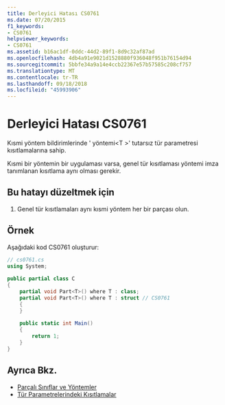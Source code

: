 ```yaml
---
title: Derleyici Hatası CS0761
ms.date: 07/20/2015
f1_keywords:
- CS0761
helpviewer_keywords:
- CS0761
ms.assetid: b16ac1df-0ddc-44d2-89f1-8d9c32af87ad
ms.openlocfilehash: 4db4a91e9021d1528880f936048f951b76154d94
ms.sourcegitcommit: 5bbfe34a9a14e4ccb22367e57b57585c208cf757
ms.translationtype: MT
ms.contentlocale: tr-TR
ms.lasthandoff: 09/18/2018
ms.locfileid: "45993906"
---
```

# <a name="compiler-error-cs0761"></a>Derleyici Hatası CS0761
Kısmi yöntem bildirimlerinde ' yöntemi\<T >' tutarsız tür parametresi kısıtlamalarına sahip.  
  
 Kısmi bir yöntemin bir uygulaması varsa, genel tür kısıtlaması yöntemi imza tanımlanan kısıtlama aynı olması gerekir.  
  
## <a name="to-correct-this-error"></a>Bu hatayı düzeltmek için  
  
1.  Genel tür kısıtlamaları aynı kısmi yöntem her bir parçası olun.  
  
## <a name="example"></a>Örnek  
 Aşağıdaki kod CS0761 oluşturur:  
  
```csharp  
// cs0761.cs  
using System;  
  
public partial class C  
{  
    partial void Part<T>() where T : class;  
    partial void Part<T>() where T : struct // CS0761  
    {  
    }  
  
    public static int Main()  
    {  
        return 1;  
    }  
}  
```  
  
## <a name="see-also"></a>Ayrıca Bkz.

- [Parçalı Sınıflar ve Yöntemler](../../csharp/programming-guide/classes-and-structs/partial-classes-and-methods.md)  
- [Tür Parametrelerindeki Kısıtlamalar](../../csharp/programming-guide/generics/constraints-on-type-parameters.md)
